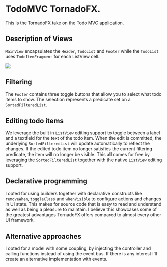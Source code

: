 # TodoMVC TornadoFX.

This is the TornadoFX take on the Todo MVC application.

## Description of Views

`MainView` encapsulates the `Header`, `TodoList` and `Footer` while the `TodoList` uses `TodoItemFragment` for each ListView cell.

![](http://i.imgur.com/WMQ9ebV.png)

## Filtering

The `Footer` contains three toggle buttons that allow you to select what todo items to show. The selection
represents a predicate set on a `SortedFilteredList`.

## Editing todo items

We leverage the built in `ListView` editing support to toggle between a label and a textfield for the
text of the todo item. When the edit is committed, the underlying `SortedFilteredList` will update
automatically to reflect the changes. If the edited todo item no longer satisfies the current filtering
predicate, the item will no longer be visible. This all comes for free by leveraging the `SortedFilteredList`
together with the native `ListView` editing support.

## Declarative programming

I opted for using builders together with declarative constructs like `removeWhen`, `toggleClass` and `whenVisible`
to configure actions and changes in UI state. This makes for source code that is easy to read and understand
as well as being a pleasure to maintain. I believe this showcases some of the greatest advantages TornadoFX
offers compared to almost every other UI framework.

## Alternative approaches

I opted for a model with some coupling, by injecting the controller and calling functions instead of
using the event bus. If there is any interest I'll create an alternative implementation with events.
